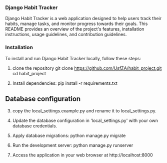 ### Django Habit Tracker

Django Habit Tracker is a web application designed to help users track their habits, manage tasks, and monitor progress towards their goals.
This README provides an overview of the project's features, installation instructions, usage guidelines, and contribution guidelines.

### Installation

To install and run Django Habit Tracker locally, follow these steps:

1. clone the repository
git clone https://github.com/UsfZA/habit_project.git
cd habit_project

2. Install dependencies:
pip install -r requirements.txt

## Database configuration

3. copy the local_settings.example.py and rename it to local_settings.py.
4. Update the database configuration in 'local_settings.py' with your own database credentials.


5. Apply database migrations:
python manage.py migrate

6. Run the development server:
python manage.py runserver

7. Access the application in your web browser at http://localhost:8000
